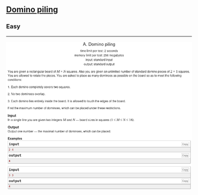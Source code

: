 <h2><a href="https://codeforces.com/problemset/problem/50/A">Domino piling</a></h2>
<h3>Easy</h3>
<hr/>
<img src="../images/img2.png"/>


